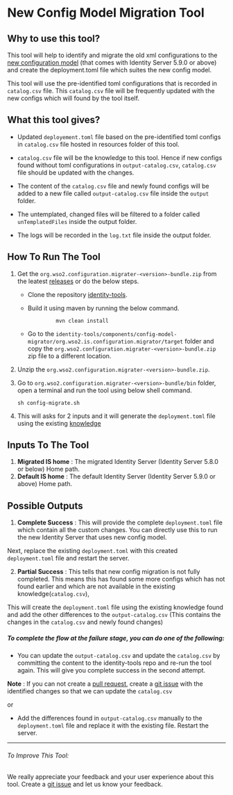 # New Config Model Migration Tool

## Why to use this tool?
This tool will help to identify and migrate the old xml configurations to the [new configuration model](https://is.docs.wso2.com/en/5.9.0/references/new-configuration-model/) 
 (that comes with Identity Server 5.9.0 or above) and create the deployment.toml file which suites the new config model. 
 
 This tool will use the pre-identified toml configurations that is recorded in `catalog.csv` file. This `catalog.csv` file
 will be frequently updated with the new configs which will found by the tool itself.
 
## What this tool gives?

* Updated `deployement.toml` file based on the pre-identified toml configs in `catalog.csv` file hosted in resources folder of this tool.

* `catalog.csv` file will be the knowledge to this tool. Hence if new configs
 found without toml configurations in `output-catalog.csv`, `catalog.csv` file should be updated with the changes.
 
* The content of the `catalog.csv` file and newly found configs will be added to a new file called `output-catalog.csv` file inside the `output` folder.
  
* The untemplated, changed files will be filtered to a folder called `unTemplatedFiles` inside the 
output folder.

* The logs will be recorded in the `log.txt` file inside the output folder.

## How To Run The Tool

1. Get the `org.wso2.configuration.migrater-<version>-bundle.zip` from the leatest [releases](https://github.com/wso2/identity-tools/releases/tag/v1.0.2) or do the below steps.

     * Clone the repository [identity-tools](https://github.com/wso2/identity-tools).

     * Build it using maven by running the below command. 

                    mvn clean install

     * Go to the `identity-tools/components/config-model-migrator/org.wso2.is.configuration.migrator/target` folder 
      and copy the `org.wso2.configuration.migrater-<version>-bundle.zip` zip file to a different location.



2. Unzip the `org.wso2.configuration.migrater-<version>-bundle.zip`.

3. Go to `org.wso2.configuration.migrater-<version>-bundle/bin` folder, open a terminal and run the tool 
using below shell command.

       sh config-migrate.sh

4. This will asks for 2 inputs and it will generate the `deployment.toml` file using the 
existing [knowledge](https://raw.githubusercontent.com/wso2/identity-tools/master/components/config-model-migrator/resources/catalog.csv)


## Inputs To The Tool

1. **Migrated IS home** : The migrated Identity Server (Identity Server 5.8.0 or below)  Home path.
2. **Default IS home** :  The default Identity Server (Identity Server 5.9.0 or above)  Home path.

## Possible Outputs

1. **Complete Success** : This will provide the complete `deployment.toml` file which contain all the 
custom changes. You can directly use this to run the new Identity Server that uses new 
config model.

Next, replace the existing `deployment.toml` with this created `deployment.toml` file and restart the server.

2. **Partial Success** : This tells that new config migration is not fully completed.
 This means this has found some more configs which has not found earlier and which are not available in the existing knowledge(`catalog.csv`),
  
  This will create the `deployment.toml` file using the 
existing knowledge found and add the other differences to the `output-catalog.csv` (This contains the
changes in the `catalog.csv` and newly found changes)

##### To complete the flow at the failure stage, you can do one of the following:

* You can update the `output-catalog.csv` and update the `catalog.csv` by committing the content to the
 identity-tools repo and re-run the tool again. This will give you complete success in the second attempt.
 
**Note** : 
  If you can not create a [pull request](https://github.com/wso2/identity-tools/pulls), create a [git issue](https://github.com/wso2/identity-tools/issues) with the identified changes so that we can update the `catalog.csv`
 
 or
 
 * Add the differences found in `output-catalog.csv` manually to the `deployment.toml` 
 file and replace it with the existing file.
 Restart the server.
 
  ---
 ###### To Improve This Tool:
 
 We really appreciate your feedback and your user experience about this tool. Create a 
 [git issue](https://github.com/wso2/identity-tools/issues) and let us know your feedback.
